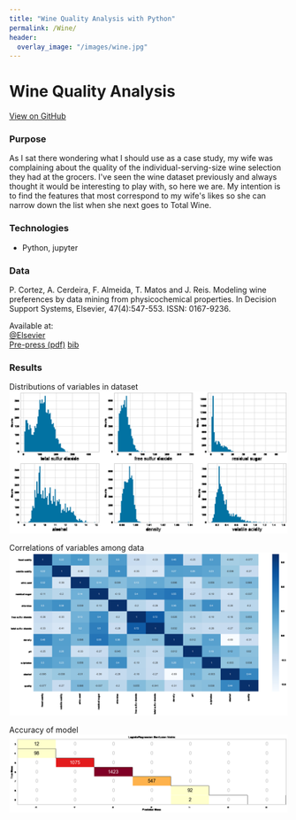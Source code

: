 ```yaml
---
title: "Wine Quality Analysis with Python"
permalink: /Wine/
header:
  overlay_image: "/images/wine.jpg"
---
```

# Wine Quality Analysis
[View on GitHub](https://github.com/midumass/DSC-550/tree/master/11.2) 

### Purpose
As I sat there wondering what I should use as a case study, my wife was complaining about the quality of the individual-serving-size wine selection they had at the grocers. I've seen the wine dataset previously and always thought it would be interesting to play with, so here we are. My intention is to find the features that most correspond to my wife's likes so she can narrow down the list when she next goes to Total Wine.

### Technologies
* Python, jupyter

### Data
P. Cortez, A. Cerdeira, F. Almeida, T. Matos and J. Reis.
Modeling wine preferences by data mining from physicochemical properties.
In Decision Support Systems, Elsevier, 47(4):547-553. ISSN: 0167-9236.  

Available at:  
[@Elsevier](http://dx.doi.org/10.1016/j.dss.2009.05.016)  
[Pre-press (pdf)](http://www3.dsi.uminho.pt/pcortez/winequality09.pdf)
[bib](http://www3.dsi.uminho.pt/pcortez/dss09.bib)

### Results
Distributions of variables in dataset
![](images/DSC-550/wine_hists.png)

Correlations of variables among data
![](images/DSC-550/wine_heat.png)

Accuracy of model
![](images/DSC-550/wine_acc.png)
